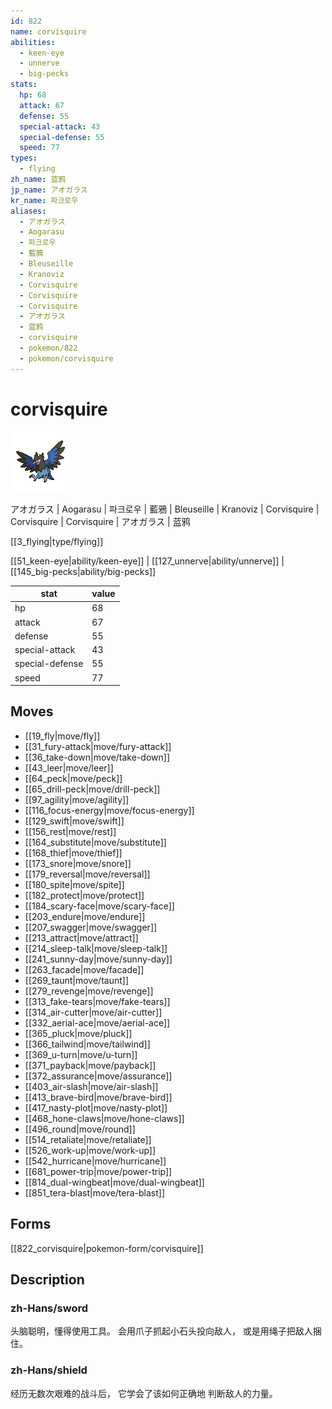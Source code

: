 ```yaml
---
id: 822
name: corvisquire
abilities:
  - keen-eye
  - unnerve
  - big-pecks
stats:
  hp: 68
  attack: 67
  defense: 55
  special-attack: 43
  special-defense: 55
  speed: 77
types:
  - flying
zh_name: 蓝鸦
jp_name: アオガラス
kr_name: 파크로우
aliases:
  - アオガラス
  - Aogarasu
  - 파크로우
  - 藍鴉
  - Bleuseille
  - Kranoviz
  - Corvisquire
  - Corvisquire
  - Corvisquire
  - アオガラス
  - 蓝鸦
  - corvisquire
  - pokemon/822
  - pokemon/corvisquire
---
```

# corvisquire

![](https://raw.githubusercontent.com/PokeAPI/sprites/master/sprites/pokemon/822.png)

アオガラス | Aogarasu | 파크로우 | 藍鴉 | Bleuseille | Kranoviz | Corvisquire | Corvisquire | Corvisquire | アオガラス | 蓝鸦

[[3_flying|type/flying]]

[[51_keen-eye|ability/keen-eye]] | [[127_unnerve|ability/unnerve]] | [[145_big-pecks|ability/big-pecks]]

|stat|value|
|---|---|
|hp|68|
|attack|67|
|defense|55|
|special-attack|43|
|special-defense|55|
|speed|77|


## Moves

- [[19_fly|move/fly]]
- [[31_fury-attack|move/fury-attack]]
- [[36_take-down|move/take-down]]
- [[43_leer|move/leer]]
- [[64_peck|move/peck]]
- [[65_drill-peck|move/drill-peck]]
- [[97_agility|move/agility]]
- [[116_focus-energy|move/focus-energy]]
- [[129_swift|move/swift]]
- [[156_rest|move/rest]]
- [[164_substitute|move/substitute]]
- [[168_thief|move/thief]]
- [[173_snore|move/snore]]
- [[179_reversal|move/reversal]]
- [[180_spite|move/spite]]
- [[182_protect|move/protect]]
- [[184_scary-face|move/scary-face]]
- [[203_endure|move/endure]]
- [[207_swagger|move/swagger]]
- [[213_attract|move/attract]]
- [[214_sleep-talk|move/sleep-talk]]
- [[241_sunny-day|move/sunny-day]]
- [[263_facade|move/facade]]
- [[269_taunt|move/taunt]]
- [[279_revenge|move/revenge]]
- [[313_fake-tears|move/fake-tears]]
- [[314_air-cutter|move/air-cutter]]
- [[332_aerial-ace|move/aerial-ace]]
- [[365_pluck|move/pluck]]
- [[366_tailwind|move/tailwind]]
- [[369_u-turn|move/u-turn]]
- [[371_payback|move/payback]]
- [[372_assurance|move/assurance]]
- [[403_air-slash|move/air-slash]]
- [[413_brave-bird|move/brave-bird]]
- [[417_nasty-plot|move/nasty-plot]]
- [[468_hone-claws|move/hone-claws]]
- [[496_round|move/round]]
- [[514_retaliate|move/retaliate]]
- [[526_work-up|move/work-up]]
- [[542_hurricane|move/hurricane]]
- [[681_power-trip|move/power-trip]]
- [[814_dual-wingbeat|move/dual-wingbeat]]
- [[851_tera-blast|move/tera-blast]]

## Forms



[[822_corvisquire|pokemon-form/corvisquire]]

## Description

### zh-Hans/sword

头脑聪明，懂得使用工具。
会用爪子抓起小石头投向敌人，
或是用绳子把敌人捆住。

### zh-Hans/shield

经历无数次艰难的战斗后，
它学会了该如何正确地
判断敌人的力量。

